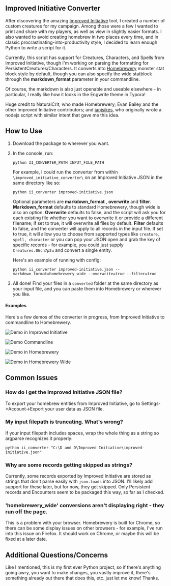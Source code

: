 

## Improved Initiative Converter

After discovering the amazing [Improved Initiative](https://www.improved-initiative.com) tool, I created a number of custom creatures for my campaign. Among those were a few I wanted to print and share with my players, as well as view in slightly easier formats. I also wanted to avoid creating homebrew in two places every time, and in classic procrastinating-into-productivity style, I decided to learn enough Python to write a script for it.

Currently, this script has support for Creatures, Characters, and Spells from Improved Initiative, though I'm working on parsing the formatting for PersistentCreatures/Characters. It converts into [Homebrewery](https://homebrewery.naturalcrit.com/) monster stat block style by default, though you can also specify the wide statblock through the **markdown_format** parameter in your commandline. 

Of course, the markdown is also just openable and useable elsewhere - in particular, I really like how it looks in the Engwrite theme in Typora!

Huge credit to NaturalCrit, who made Homebrewery; Evan Bailey and the other Improved Initiative contributors; and [ianjsikes](https://gist.github.com/ianjsikes/1aedfd113243d9cfe69c3b445f1cb562), who originally wrote a nodejs script with similar intent that gave me this idea.

## How to Use

1. Download the package to wherever you want.

2. In the console, run:

   `python II_CONVERTER_PATH INPUT_FILE_PATH `

   For  example, I could run the converter from within `\improved_initiative_converter\` on an Improved Initiative JSON in the same directory like so:

   `python ii_converter improved-initiative.json`

   Optional parameters are **markdown_format** , **overwrite** and **filter**. **Markdown_format** defaults to standard Homebrewery, though wide is also an option. **Overwrite** defaults to false, and the script will ask you for each existing file whether you want to overwrite it or provide a different filename; if set to true, it will overwrite all files by default.  **Filter** defaults to false, and the converter will apply to all records in the input file. If set to true, it will allow you to choose from supported types like `creature, spell, character` or you can pop your JSON open and grab the key of specific records - for example, you could just supply `Creatures.06cn7p2u` and convert a single entity.

   Here's an example of running with config:

   `python ii_converter improved-initiative.json --markdown_format=homebrewery_wide --overwrite=true --filter=true` 

3. All done! Find your files in a `converted` folder at the same directory as your input file, and you can paste them into Homebrewery or wherever you like.

#### Examples

Here's a few demos of the converter in progress, from Improved Initiative to commandline to Homebrewery.

![Demo in Improved Initiative](../assets/improvedinitiative_ex.png?raw=true)

![Demo Commandline](../assets/commandline_ex.png?raw=true)

![Demo in Homebrewery](../assets/homebrewery_ex.png?raw=true)

![Demo in Homebrewery Wide](../assets/homebrewery_wide_ex.png?raw=true)

## Common Issues

### How do I get the Improved Initiative JSON file?

To export your homebrew entities from Improved Initiative, go to Settings->Account->Export your user data as JSON file.

### My input filepath is truncating. What's wrong?

If your input filepath includes spaces, wrap the whole thing as a string so argparse recognizes it properly:

`python ii_converter "C:\D and D\Improved Initiative\improved-initiative.json" `

### Why are some records getting skipped as strings?

Currently, some records exported by Improved Initiative are stored as strings that don't parse easily with `json.loads` into JSON. I'll likely add support for these later, but for now, they get skipped. Only Persistent records and Encounters seem to be packaged this way, so far as I checked.

### 'homebrewery_wide' conversions aren't displaying right - they run off the page.

This is a problem with your browser. Homebrewery is built for Chrome, so there can be some display issues on other browsers - for example, I've run into this issue on Firefox. It should work on Chrome, or maybe this will be fixed at a later date.

## Additional Questions/Concerns

Like I mentioned, this is my first ever Python project, so if there's anything going awry, you want to make changes, you vastly improve it, there's something already out there that does this, etc. just let me know! Thanks.